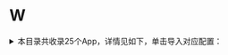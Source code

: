 # W
<details>
<summary>
本目录共收录25个App，详情见如下，单击导入对应配置：
</summary>

- [WPSOffice](https://quantumult.app/x/open-app/add-resource?remote-resource=%7B%22rewrite_remote%22%3A%20%5B%22https%3A%2F%2Fraw.githubusercontent.com%2Fzirawell%2FR-Store%2Fmain%2FRule%2FQuanX%2FAdblock%2FApp%2FW%2FWPSOffice%2Frewrite%2Fwps.conf%2C%20tag%3DWPSOffice%22%5D%7D)
- [Weico](https://quantumult.app/x/open-app/add-resource?remote-resource=%7B%22rewrite_remote%22%3A%20%5B%22https%3A%2F%2Fraw.githubusercontent.com%2Fzirawell%2FR-Store%2Fmain%2FRule%2FQuanX%2FAdblock%2FApp%2FW%2FWeico%2Frewrite%2Fweico.conf%2C%20tag%3DWeico%22%5D%7D)
- [WiFi万能钥匙](https://quantumult.app/x/open-app/add-resource?remote-resource=%7B%22rewrite_remote%22%3A%20%5B%22https%3A%2F%2Fraw.githubusercontent.com%2Fzirawell%2FR-Store%2Fmain%2FRule%2FQuanX%2FAdblock%2FApp%2FW%2FWiFi%E4%B8%87%E8%83%BD%E9%92%A5%E5%8C%99%2Frewrite%2Fwifi188.conf%2C%20tag%3DWiFi%E4%B8%87%E8%83%BD%E9%92%A5%E5%8C%99%22%5D%7D)
- [WiFi共享大师](https://quantumult.app/x/open-app/add-resource?remote-resource=%7B%22rewrite_remote%22%3A%20%5B%22https%3A%2F%2Fraw.githubusercontent.com%2Fzirawell%2FR-Store%2Fmain%2FRule%2FQuanX%2FAdblock%2FApp%2FW%2FWiFi%E5%85%B1%E4%BA%AB%E5%A4%A7%E5%B8%88%2Frewrite%2Fggsafe.conf%2C%20tag%3DWiFi%E5%85%B1%E4%BA%AB%E5%A4%A7%E5%B8%88%22%5D%7D)
- [万词王](https://quantumult.app/x/open-app/add-resource?remote-resource=%7B%22rewrite_remote%22%3A%20%5B%22https%3A%2F%2Fraw.githubusercontent.com%2Fzirawell%2FR-Store%2Fmain%2FRule%2FQuanX%2FAdblock%2FApp%2FW%2F%E4%B8%87%E8%AF%8D%E7%8E%8B%2Frewrite%2Fwanciwang.conf%2C%20tag%3D%E4%B8%87%E8%AF%8D%E7%8E%8B%22%5D%7D)
- [唯品会](https://quantumult.app/x/open-app/add-resource?remote-resource=%7B%22rewrite_remote%22%3A%20%5B%22https%3A%2F%2Fraw.githubusercontent.com%2Fzirawell%2FR-Store%2Fmain%2FRule%2FQuanX%2FAdblock%2FApp%2FW%2F%E5%94%AF%E5%93%81%E4%BC%9A%2Frewrite%2Fvipshop.conf%2C%20tag%3D%E5%94%AF%E5%93%81%E4%BC%9A%22%5D%7D)
- [威锋](https://quantumult.app/x/open-app/add-resource?remote-resource=%7B%22rewrite_remote%22%3A%20%5B%22https%3A%2F%2Fraw.githubusercontent.com%2Fzirawell%2FR-Store%2Fmain%2FRule%2FQuanX%2FAdblock%2FApp%2FW%2F%E5%A8%81%E9%94%8B%2Frewrite%2Fwf.conf%2C%20tag%3D%E5%A8%81%E9%94%8B%22%5D%7D)
- [完美世界电竞](https://quantumult.app/x/open-app/add-resource?remote-resource=%7B%22rewrite_remote%22%3A%20%5B%22https%3A%2F%2Fraw.githubusercontent.com%2Fzirawell%2FR-Store%2Fmain%2FRule%2FQuanX%2FAdblock%2FApp%2FW%2F%E5%AE%8C%E7%BE%8E%E4%B8%96%E7%95%8C%E7%94%B5%E7%AB%9E%2Frewrite%2Fwmpvp.conf%2C%20tag%3D%E5%AE%8C%E7%BE%8E%E4%B8%96%E7%95%8C%E7%94%B5%E7%AB%9E%22%5D%7D)
- [微信](https://quantumult.app/x/open-app/add-resource?remote-resource=%7B%22filter_remote%22%3A%20%5B%22https%3A%2F%2Fraw.githubusercontent.com%2Fzirawell%2FR-Store%2Fmain%2FRule%2FQuanX%2FAdblock%2FApp%2FW%2F%E5%BE%AE%E4%BF%A1%2Ffilter%2Fwechat.list%2C%20tag%3D%E5%BE%AE%E4%BF%A1%22%5D%2C%22rewrite_remote%22%3A%20%5B%22https%3A%2F%2Fraw.githubusercontent.com%2Fzirawell%2FR-Store%2Fmain%2FRule%2FQuanX%2FAdblock%2FApp%2FW%2F%E5%BE%AE%E4%BF%A1%2Frewrite%2Fwechat.conf%2C%20tag%3D%E5%BE%AE%E4%BF%A1%22%5D%7D)
- [微博](https://quantumult.app/x/open-app/add-resource?remote-resource=%7B%22filter_remote%22%3A%20%5B%22https%3A%2F%2Fraw.githubusercontent.com%2Fzirawell%2FR-Store%2Fmain%2FRule%2FQuanX%2FAdblock%2FApp%2FW%2F%E5%BE%AE%E5%8D%9A%2Ffilter%2Fweibo.list%2C%20tag%3D%E5%BE%AE%E5%8D%9A%22%5D%2C%22rewrite_remote%22%3A%20%5B%22https%3A%2F%2Fraw.githubusercontent.com%2Fzirawell%2FR-Store%2Fmain%2FRule%2FQuanX%2FAdblock%2FApp%2FW%2F%E5%BE%AE%E5%8D%9A%2Frewrite%2Fweibo.conf%2C%20tag%3D%E5%BE%AE%E5%8D%9A%22%5D%7D)
- [微店](https://quantumult.app/x/open-app/add-resource?remote-resource=%7B%22rewrite_remote%22%3A%20%5B%22https%3A%2F%2Fraw.githubusercontent.com%2Fzirawell%2FR-Store%2Fmain%2FRule%2FQuanX%2FAdblock%2FApp%2FW%2F%E5%BE%AE%E5%BA%97%2Frewrite%2Fweidian.conf%2C%20tag%3D%E5%BE%AE%E5%BA%97%22%5D%7D)
- [我爱卡社区管家](https://quantumult.app/x/open-app/add-resource?remote-resource=%7B%22rewrite_remote%22%3A%20%5B%22https%3A%2F%2Fraw.githubusercontent.com%2Fzirawell%2FR-Store%2Fmain%2FRule%2FQuanX%2FAdblock%2FApp%2FW%2F%E6%88%91%E7%88%B1%E5%8D%A1%E7%A4%BE%E5%8C%BA%E7%AE%A1%E5%AE%B6%2Frewrite%2F51credit.conf%2C%20tag%3D%E6%88%91%E7%88%B1%E5%8D%A1%E7%A4%BE%E5%8C%BA%E7%AE%A1%E5%AE%B6%22%5D%7D)
- [无他相机](https://quantumult.app/x/open-app/add-resource?remote-resource=%7B%22rewrite_remote%22%3A%20%5B%22https%3A%2F%2Fraw.githubusercontent.com%2Fzirawell%2FR-Store%2Fmain%2FRule%2FQuanX%2FAdblock%2FApp%2FW%2F%E6%97%A0%E4%BB%96%E7%9B%B8%E6%9C%BA%2Frewrite%2Fwuta.conf%2C%20tag%3D%E6%97%A0%E4%BB%96%E7%9B%B8%E6%9C%BA%22%5D%7D)
- [无忧行](https://quantumult.app/x/open-app/add-resource?remote-resource=%7B%22rewrite_remote%22%3A%20%5B%22https%3A%2F%2Fraw.githubusercontent.com%2Fzirawell%2FR-Store%2Fmain%2FRule%2FQuanX%2FAdblock%2FApp%2FW%2F%E6%97%A0%E5%BF%A7%E8%A1%8C%2Frewrite%2F10086.conf%2C%20tag%3D%E6%97%A0%E5%BF%A7%E8%A1%8C%22%5D%7D)
- [网上国网](https://quantumult.app/x/open-app/add-resource?remote-resource=%7B%22filter_remote%22%3A%20%5B%22https%3A%2F%2Fraw.githubusercontent.com%2Fzirawell%2FR-Store%2Fmain%2FRule%2FQuanX%2FAdblock%2FApp%2FW%2F%E7%BD%91%E4%B8%8A%E5%9B%BD%E7%BD%91%2Ffilter%2Fsgcc.list%2C%20tag%3D%E7%BD%91%E4%B8%8A%E5%9B%BD%E7%BD%91%22%5D%2C%22rewrite_remote%22%3A%20%5B%22https%3A%2F%2Fraw.githubusercontent.com%2Fzirawell%2FR-Store%2Fmain%2FRule%2FQuanX%2FAdblock%2FApp%2FW%2F%E7%BD%91%E4%B8%8A%E5%9B%BD%E7%BD%91%2Frewrite%2Fsgcc.conf%2C%20tag%3D%E7%BD%91%E4%B8%8A%E5%9B%BD%E7%BD%91%22%5D%7D)
- [网易Lofter](https://quantumult.app/x/open-app/add-resource?remote-resource=%7B%22filter_remote%22%3A%20%5B%22https%3A%2F%2Fraw.githubusercontent.com%2Fzirawell%2FR-Store%2Fmain%2FRule%2FQuanX%2FAdblock%2FApp%2FW%2F%E7%BD%91%E6%98%93Lofter%2Ffilter%2Flofter.list%2C%20tag%3D%E7%BD%91%E6%98%93Lofter%22%5D%2C%22rewrite_remote%22%3A%20%5B%22https%3A%2F%2Fraw.githubusercontent.com%2Fzirawell%2FR-Store%2Fmain%2FRule%2FQuanX%2FAdblock%2FApp%2FW%2F%E7%BD%91%E6%98%93Lofter%2Frewrite%2Flofter.conf%2C%20tag%3D%E7%BD%91%E6%98%93Lofter%22%5D%7D)
- [网易严选](https://quantumult.app/x/open-app/add-resource?remote-resource=%7B%22rewrite_remote%22%3A%20%5B%22https%3A%2F%2Fraw.githubusercontent.com%2Fzirawell%2FR-Store%2Fmain%2FRule%2FQuanX%2FAdblock%2FApp%2FW%2F%E7%BD%91%E6%98%93%E4%B8%A5%E9%80%89%2Frewrite%2F163yanxuan.conf%2C%20tag%3D%E7%BD%91%E6%98%93%E4%B8%A5%E9%80%89%22%5D%7D)
- [网易云音乐](https://quantumult.app/x/open-app/add-resource?remote-resource=%7B%22filter_remote%22%3A%20%5B%22https%3A%2F%2Fraw.githubusercontent.com%2Fzirawell%2FR-Store%2Fmain%2FRule%2FQuanX%2FAdblock%2FApp%2FW%2F%E7%BD%91%E6%98%93%E4%BA%91%E9%9F%B3%E4%B9%90%2Ffilter%2F163music.list%2C%20tag%3D%E7%BD%91%E6%98%93%E4%BA%91%E9%9F%B3%E4%B9%90%22%5D%2C%22rewrite_remote%22%3A%20%5B%22https%3A%2F%2Fraw.githubusercontent.com%2Fzirawell%2FR-Store%2Fmain%2FRule%2FQuanX%2FAdblock%2FApp%2FW%2F%E7%BD%91%E6%98%93%E4%BA%91%E9%9F%B3%E4%B9%90%2Frewrite%2F163music.conf%2C%20tag%3D%E7%BD%91%E6%98%93%E4%BA%91%E9%9F%B3%E4%B9%90%22%5D%7D)
- [网易大神](https://quantumult.app/x/open-app/add-resource?remote-resource=%7B%22rewrite_remote%22%3A%20%5B%22https%3A%2F%2Fraw.githubusercontent.com%2Fzirawell%2FR-Store%2Fmain%2FRule%2FQuanX%2FAdblock%2FApp%2FW%2F%E7%BD%91%E6%98%93%E5%A4%A7%E7%A5%9E%2Frewrite%2F163god.conf%2C%20tag%3D%E7%BD%91%E6%98%93%E5%A4%A7%E7%A5%9E%22%5D%7D)
- [网易新闻](https://quantumult.app/x/open-app/add-resource?remote-resource=%7B%22rewrite_remote%22%3A%20%5B%22https%3A%2F%2Fraw.githubusercontent.com%2Fzirawell%2FR-Store%2Fmain%2FRule%2FQuanX%2FAdblock%2FApp%2FW%2F%E7%BD%91%E6%98%93%E6%96%B0%E9%97%BB%2Frewrite%2F163news.conf%2C%20tag%3D%E7%BD%91%E6%98%93%E6%96%B0%E9%97%BB%22%5D%7D)
- [网易有道词典](https://quantumult.app/x/open-app/add-resource?remote-resource=%7B%22filter_remote%22%3A%20%5B%22https%3A%2F%2Fraw.githubusercontent.com%2Fzirawell%2FR-Store%2Fmain%2FRule%2FQuanX%2FAdblock%2FApp%2FW%2F%E7%BD%91%E6%98%93%E6%9C%89%E9%81%93%E8%AF%8D%E5%85%B8%2Ffilter%2F163youdao.list%2C%20tag%3D%E7%BD%91%E6%98%93%E6%9C%89%E9%81%93%E8%AF%8D%E5%85%B8%22%5D%2C%22rewrite_remote%22%3A%20%5B%22https%3A%2F%2Fraw.githubusercontent.com%2Fzirawell%2FR-Store%2Fmain%2FRule%2FQuanX%2FAdblock%2FApp%2FW%2F%E7%BD%91%E6%98%93%E6%9C%89%E9%81%93%E8%AF%8D%E5%85%B8%2Frewrite%2F163youdao.conf%2C%20tag%3D%E7%BD%91%E6%98%93%E6%9C%89%E9%81%93%E8%AF%8D%E5%85%B8%22%5D%7D)
- [网易考拉](https://quantumult.app/x/open-app/add-resource?remote-resource=%7B%22rewrite_remote%22%3A%20%5B%22https%3A%2F%2Fraw.githubusercontent.com%2Fzirawell%2FR-Store%2Fmain%2FRule%2FQuanX%2FAdblock%2FApp%2FW%2F%E7%BD%91%E6%98%93%E8%80%83%E6%8B%89%2Frewrite%2F163kaola.conf%2C%20tag%3D%E7%BD%91%E6%98%93%E8%80%83%E6%8B%89%22%5D%7D)
- [网易蜗牛读书](https://quantumult.app/x/open-app/add-resource?remote-resource=%7B%22rewrite_remote%22%3A%20%5B%22https%3A%2F%2Fraw.githubusercontent.com%2Fzirawell%2FR-Store%2Fmain%2FRule%2FQuanX%2FAdblock%2FApp%2FW%2F%E7%BD%91%E6%98%93%E8%9C%97%E7%89%9B%E8%AF%BB%E4%B9%A6%2Frewrite%2F163woniu.conf%2C%20tag%3D%E7%BD%91%E6%98%93%E8%9C%97%E7%89%9B%E8%AF%BB%E4%B9%A6%22%5D%7D)
- [网易邮箱大师](https://quantumult.app/x/open-app/add-resource?remote-resource=%7B%22rewrite_remote%22%3A%20%5B%22https%3A%2F%2Fraw.githubusercontent.com%2Fzirawell%2FR-Store%2Fmain%2FRule%2FQuanX%2FAdblock%2FApp%2FW%2F%E7%BD%91%E6%98%93%E9%82%AE%E7%AE%B1%E5%A4%A7%E5%B8%88%2Frewrite%2F163mail.conf%2C%20tag%3D%E7%BD%91%E6%98%93%E9%82%AE%E7%AE%B1%E5%A4%A7%E5%B8%88%22%5D%7D)
- [蜗牛睡眠](https://quantumult.app/x/open-app/add-resource?remote-resource=%7B%22rewrite_remote%22%3A%20%5B%22https%3A%2F%2Fraw.githubusercontent.com%2Fzirawell%2FR-Store%2Fmain%2FRule%2FQuanX%2FAdblock%2FApp%2FW%2F%E8%9C%97%E7%89%9B%E7%9D%A1%E7%9C%A0%2Frewrite%2Fsnailsleep.conf%2C%20tag%3D%E8%9C%97%E7%89%9B%E7%9D%A1%E7%9C%A0%22%5D%7D)

</details>